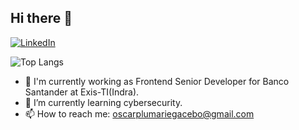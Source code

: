 ## Hi there 👋
<a href="https://www.linkedin.com/in/oscarplumariegaacebo/" target="_blank"><img src="https://img.shields.io/badge/LinkedIn-%230077B5.svg?&style=flat-square&logo=linkedin&logoColor=white" alt="LinkedIn"></a>

![Top Langs](https://github-readme-stats.vercel.app/api/top-langs/?username=oscarplumariega&layout=compact)
<!--
**oscarplumariega/oscarplumariega** is a ✨ _special_ ✨ repository because its `README.md` (this file) appears on your GitHub profile.

Here are some ideas to get you started:
-->
- 🔭 I'm currently working as Frontend Senior Developer for Banco Santander at Exis-TI(Indra).
- 🌱 I’m currently learning cybersecurity. 
- 📫 How to reach me: oscarplumariegacebo@gmail.com
  
